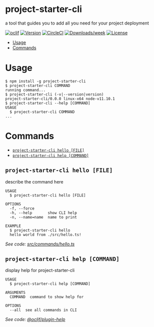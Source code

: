 project-starter-cli
===================

a tool that guides you to add all you need for your project deployment

[![oclif](https://img.shields.io/badge/cli-oclif-brightgreen.svg)](https://oclif.io)
[![Version](https://img.shields.io/npm/v/project-starter-cli.svg)](https://npmjs.org/package/project-starter-cli)
[![CircleCI](https://circleci.com/gh/project-starter/project-starter/tree/master.svg?style=shield)](https://circleci.com/gh/project-starter/project-starter/tree/master)
[![Downloads/week](https://img.shields.io/npm/dw/project-starter-cli.svg)](https://npmjs.org/package/project-starter-cli)
[![License](https://img.shields.io/npm/l/project-starter-cli.svg)](https://github.com/project-starter/project-starter/blob/master/package.json)

<!-- toc -->
* [Usage](#usage)
* [Commands](#commands)
<!-- tocstop -->
# Usage
<!-- usage -->
```sh-session
$ npm install -g project-starter-cli
$ project-starter-cli COMMAND
running command...
$ project-starter-cli (-v|--version|version)
project-starter-cli/0.0.0 linux-x64 node-v11.10.1
$ project-starter-cli --help [COMMAND]
USAGE
  $ project-starter-cli COMMAND
...
```
<!-- usagestop -->
# Commands
<!-- commands -->
* [`project-starter-cli hello [FILE]`](#project-starter-cli-hello-file)
* [`project-starter-cli help [COMMAND]`](#project-starter-cli-help-command)

## `project-starter-cli hello [FILE]`

describe the command here

```
USAGE
  $ project-starter-cli hello [FILE]

OPTIONS
  -f, --force
  -h, --help       show CLI help
  -n, --name=name  name to print

EXAMPLE
  $ project-starter-cli hello
  hello world from ./src/hello.ts!
```

_See code: [src/commands/hello.ts](https://github.com/project-starter/project-starter/blob/v0.0.0/src/commands/hello.ts)_

## `project-starter-cli help [COMMAND]`

display help for project-starter-cli

```
USAGE
  $ project-starter-cli help [COMMAND]

ARGUMENTS
  COMMAND  command to show help for

OPTIONS
  --all  see all commands in CLI
```

_See code: [@oclif/plugin-help](https://github.com/oclif/plugin-help/blob/v2.1.6/src/commands/help.ts)_
<!-- commandsstop -->
